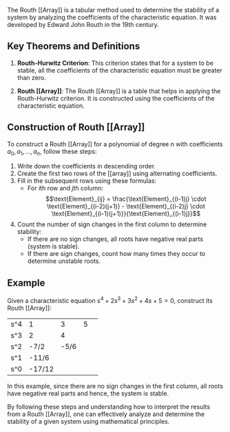 
The Routh [[Array]] is a tabular method used to determine the stability of a system by analyzing the coefficients of the characteristic equation. It was developed by Edward John Routh in the 19th century.

## Key Theorems and Definitions

1. **Routh-Hurwitz Criterion**: This criterion states that for a system to be stable, all the coefficients of the characteristic equation must be greater than zero.

2. **Routh [[Array]]**: The Routh [[Array]] is a table that helps in applying the Routh-Hurwitz criterion. It is constructed using the coefficients of the characteristic equation.

## Construction of Routh [[Array]]

To construct a Routh [[Array]] for a polynomial of degree n with coefficients $a_0, a_1, ..., a_n$, follow these steps:

1. Write down the coefficients in descending order.
2. Create the first two rows of the [[array]] using alternating coefficients.
3. Fill in the subsequent rows using these formulas:
   - For $i$th row and $j$th column: $$\text{Element}_{ij} = \frac{\text{Element}_{(i-1)j} \cdot \text{Element}_{(i-2)(j+1)} - \text{Element}_{(i-2)j} \cdot \text{Element}_{(i-1)(j+1)}}{\text{Element}_{(i-1)j}}$$
4. Count the number of sign changes in the first column to determine stability:
   - If there are no sign changes, all roots have negative real parts (system is stable).
   - If there are sign changes, count how many times they occur to determine unstable roots.

## Example

Given a characteristic equation $s^4 + 2s^3 + 3s^2 + 4s + 5 = 0$, construct its Routh [[Array]]:

|    |     |     |     |     |
|----|-----|-----|-----|-----|
| s^4| 1   | 3   | 5   |     |
| s^3| 2   | 4   |     |     |
| s^2|-7/2 |-5/6      |     |
| s^1|-11/6        |       |     |
| s^0|-17/12       |       |     |

In this example, since there are no sign changes in the first column, all roots have negative real parts and hence, the system is stable.

By following these steps and understanding how to interpret the results from a Routh [[Array]], one can effectively analyze and determine the stability of a given system using mathematical principles.